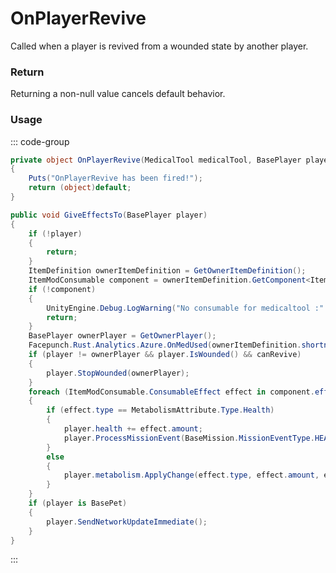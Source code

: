 # OnPlayerRevive
<Badge type="info" text="Player"/>[<Badge type="danger" text="Carbon Compatible"/>](https://github.com/CarbonCommunity/Carbon)[<Badge type="warning" text="Oxide Compatible"/>](https://github.com/OxideMod/Oxide.Rust)
Called when a player is revived from a wounded state by another player.

### Return
Returning a non-null value cancels default behavior.

### Usage
::: code-group
```csharp [Example]
private object OnPlayerRevive(MedicalTool medicalTool, BasePlayer player)
{
	Puts("OnPlayerRevive has been fired!");
	return (object)default;
}
```
```csharp [Source — Assembly-CSharp @ MedicalTool]
public void GiveEffectsTo(BasePlayer player)
{
	if (!player)
	{
		return;
	}
	ItemDefinition ownerItemDefinition = GetOwnerItemDefinition();
	ItemModConsumable component = ownerItemDefinition.GetComponent<ItemModConsumable>();
	if (!component)
	{
		UnityEngine.Debug.LogWarning("No consumable for medicaltool :" + base.name);
		return;
	}
	BasePlayer ownerPlayer = GetOwnerPlayer();
	Facepunch.Rust.Analytics.Azure.OnMedUsed(ownerItemDefinition.shortname, ownerPlayer, player);
	if (player != ownerPlayer && player.IsWounded() && canRevive)
	{
		player.StopWounded(ownerPlayer);
	}
	foreach (ItemModConsumable.ConsumableEffect effect in component.effects)
	{
		if (effect.type == MetabolismAttribute.Type.Health)
		{
			player.health += effect.amount;
			player.ProcessMissionEvent(BaseMission.MissionEventType.HEAL, prefabID, effect.amount);
		}
		else
		{
			player.metabolism.ApplyChange(effect.type, effect.amount, effect.time);
		}
	}
	if (player is BasePet)
	{
		player.SendNetworkUpdateImmediate();
	}
}

```
:::
